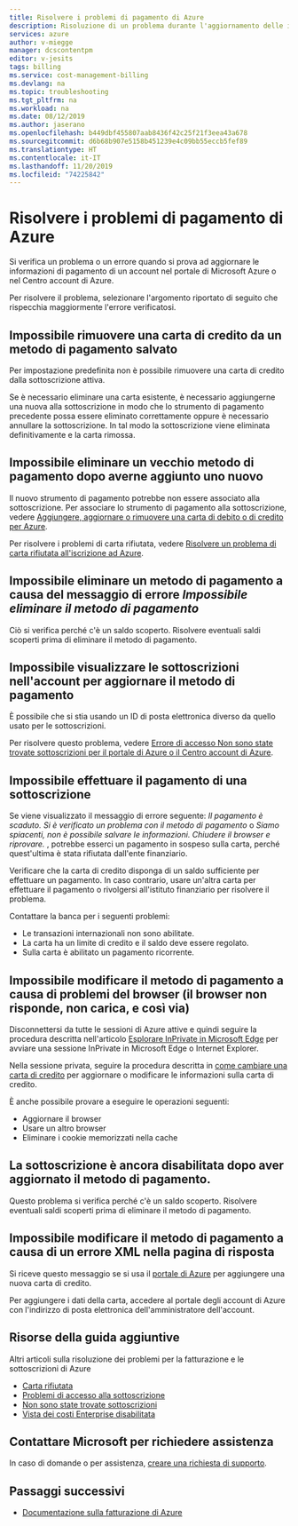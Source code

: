 ```yaml
---
title: Risolvere i problemi di pagamento di Azure
description: Risoluzione di un problema durante l'aggiornamento delle informazioni di pagamento nell'account nel portale di Microsoft Azure o nel Centro account.
services: azure
author: v-miegge
manager: dcscontentpm
editor: v-jesits
tags: billing
ms.service: cost-management-billing
ms.devlang: na
ms.topic: troubleshooting
ms.tgt_pltfrm: na
ms.workload: na
ms.date: 08/12/2019
ms.author: jaserano
ms.openlocfilehash: b449dbf455807aab8436f42c25f21f3eea43a678
ms.sourcegitcommit: d6b68b907e5158b451239e4c09bb55eccb5fef89
ms.translationtype: HT
ms.contentlocale: it-IT
ms.lasthandoff: 11/20/2019
ms.locfileid: "74225842"
---
```

# <a name="troubleshoot-azure-payment-issues"></a>Risolvere i problemi di pagamento di Azure

Si verifica un problema o un errore quando si prova ad aggiornare le informazioni di pagamento di un account nel portale di Microsoft Azure o nel Centro account di Azure.

Per risolvere il problema, selezionare l'argomento riportato di seguito che rispecchia maggiormente l'errore verificatosi.

## <a name="unable-to-remove-a-credit-card-from-a-saved-billing-payment-method"></a>Impossibile rimuovere una carta di credito da un metodo di pagamento salvato

Per impostazione predefinita non è possibile rimuovere una carta di credito dalla sottoscrizione attiva.

Se è necessario eliminare una carta esistente, è necessario aggiungerne una nuova alla sottoscrizione in modo che lo strumento di pagamento precedente possa essere eliminato correttamente oppure è necessario annullare la sottoscrizione. In tal modo la sottoscrizione viene eliminata definitivamente e la carta rimossa.

## <a name="unable-to-delete-an-old-payment-method-after-adding-a-new-payment-method"></a>Impossibile eliminare un vecchio metodo di pagamento dopo averne aggiunto uno nuovo

Il nuovo strumento di pagamento potrebbe non essere associato alla sottoscrizione. Per associare lo strumento di pagamento alla sottoscrizione, vedere [Aggiungere, aggiornare o rimuovere una carta di debito o di credito per Azure](billing-how-to-change-credit-card.md).

Per risolvere i problemi di carta rifiutata, vedere [Risolvere un problema di carta rifiutata all'iscrizione ad Azure](billing-troubleshoot-declined-card.md).

## <a name="unable-to-delete-a-payment-method-because-of-cannot-delete-payment-method-error"></a>Impossibile eliminare un metodo di pagamento a causa del messaggio di errore *Impossibile eliminare il metodo di pagamento*

Ciò si verifica perché c'è un saldo scoperto. Risolvere eventuali saldi scoperti prima di eliminare il metodo di pagamento.

## <a name="unable-to-see-subscriptions-under-my-account-to-update-the-payment-method"></a>Impossibile visualizzare le sottoscrizioni nell'account per aggiornare il metodo di pagamento

È possibile che si stia usando un ID di posta elettronica diverso da quello usato per le sottoscrizioni.

Per risolvere questo problema, vedere [Errore di accesso Non sono state trovate sottoscrizioni per il portale di Azure o il Centro account di Azure](billing-no-subscriptions-found.md).

## <a name="unable-to-make-payment-for-a-subscription"></a>Impossibile effettuare il pagamento di una sottoscrizione

Se viene visualizzato il messaggio di errore seguente: *Il pagamento è scaduto. Si è verificato un problema con il metodo di pagamento* o *Siamo spiacenti, non è possibile salvare le informazioni. Chiudere il browser e riprovare.* , potrebbe esserci un pagamento in sospeso sulla carta, perché quest'ultima è stata rifiutata dall'ente finanziario.

Verificare che la carta di credito disponga di un saldo sufficiente per effettuare un pagamento. In caso contrario, usare un'altra carta per effettuare il pagamento o rivolgersi all'istituto finanziario per risolvere il problema.

Contattare la banca per i seguenti problemi:

- Le transazioni internazionali non sono abilitate.
- La carta ha un limite di credito e il saldo deve essere regolato.
- Sulla carta è abilitato un pagamento ricorrente.

## <a name="unable-to-change-payment-method-because-of-browser-issues-browser-does-not-respond-does-not-load-and-so-on"></a>Impossibile modificare il metodo di pagamento a causa di problemi del browser (il browser non risponde, non carica, e così via)

Disconnettersi da tutte le sessioni di Azure attive e quindi seguire la procedura descritta nell'articolo [Esplorare InPrivate in Microsoft Edge](https://support.microsoft.com/help/4026200/microsoft-edge-browse-inprivate) per avviare una sessione InPrivate in Microsoft Edge o Internet Explorer.

Nella sessione privata, seguire la procedura descritta in [come cambiare una carta di credito](billing-how-to-change-credit-card.md) per aggiornare o modificare le informazioni sulla carta di credito.

È anche possibile provare a eseguire le operazioni seguenti:

- Aggiornare il browser
- Usare un altro browser
- Eliminare i cookie memorizzati nella cache

## <a name="my-subscription-is-still-disabled-after-updating-the-payment-method"></a>La sottoscrizione è ancora disabilitata dopo aver aggiornato il metodo di pagamento.

Questo problema si verifica perché c'è un saldo scoperto. Risolvere eventuali saldi scoperti prima di eliminare il metodo di pagamento.

## <a name="unable-to-change-payment-method-because-of-an-xml-error-response-page"></a>Impossibile modificare il metodo di pagamento a causa di un errore XML nella pagina di risposta

Si riceve questo messaggio se si usa il [portale di Azure](https://portal.azure.com/) per aggiungere una nuova carta di credito.

Per aggiungere i dati della carta, accedere al portale degli account di Azure con l'indirizzo di posta elettronica dell'amministratore dell'account.

## <a name="additional-help-resources"></a>Risorse della guida aggiuntive

Altri articoli sulla risoluzione dei problemi per la fatturazione e le sottoscrizioni di Azure

- [Carta rifiutata](billing-troubleshoot-declined-card.md)
- [Problemi di accesso alla sottoscrizione](billing-troubleshoot-sign-in-issue.md)
- [Non sono state trovate sottoscrizioni](billing-no-subscriptions-found.md)
- [Vista dei costi Enterprise disabilitata](billing-enterprise-mgmt-grp-troubleshoot-cost-view.md)

## <a name="contact-us-for-help"></a>Contattare Microsoft per richiedere assistenza

In caso di domande o per assistenza, [creare una richiesta di supporto](https://ms.portal.azure.com/#blade/Microsoft_Azure_Support/HelpAndSupportBlade/newsupportrequest).

## <a name="next-steps"></a>Passaggi successivi

- [Documentazione sulla fatturazione di Azure](index.md)
